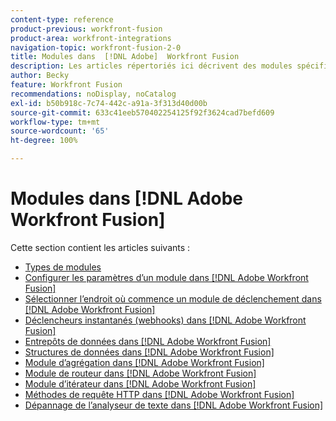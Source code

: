 ```yaml
---
content-type: reference
product-previous: workfront-fusion
product-area: workfront-integrations
navigation-topic: workfront-fusion-2-0
title: Modules dans  [!DNL Adobe]  Workfront Fusion
description: Les articles répertoriés ici décrivent des modules spécifiques et leurs fonctionnalités dans  [!DNL Adobe Workfront Fusion].
author: Becky
feature: Workfront Fusion
recommendations: noDisplay, noCatalog
exl-id: b50b918c-7c74-442c-a91a-3f313d40d00b
source-git-commit: 633c41eeb570402254125f92f3624cad7befd609
workflow-type: tm+mt
source-wordcount: '65'
ht-degree: 100%

---
```


# Modules dans [!DNL Adobe Workfront Fusion]

Cette section contient les articles suivants :

* [Types de modules](../../workfront-fusion/modules/module-types.md)
* [Configurer les paramètres d’un module dans  [!DNL Adobe Workfront Fusion]](../../workfront-fusion/modules/configure-a-modules-settings.md)
* [Sélectionner l’endroit où commence un module de déclenchement dans  [!DNL Adobe Workfront Fusion]](../../workfront-fusion/modules/choose-where-trigger-module-starts.md)
* [Déclencheurs instantanés (webhooks) dans  [!DNL Adobe Workfront Fusion]](/help/quicksilver/workfront-fusion/webhooks/instant-triggers-webhooks.md)
* [Entrepôts de données dans  [!DNL Adobe Workfront Fusion]](../../workfront-fusion/modules/data-stores.md)
* [Structures de données dans  [!DNL Adobe Workfront Fusion]](../../workfront-fusion/modules/data-structures.md)
* [Module d’agrégation dans  [!DNL Adobe Workfront Fusion]](../../workfront-fusion/modules/aggregator-module.md)
* [Module de routeur dans  [!DNL Adobe Workfront Fusion]](../../workfront-fusion/modules/router-module.md)
* [Module d’itérateur dans  [!DNL Adobe Workfront Fusion]](../../workfront-fusion/modules/iterator-module.md)
* [Méthodes de requête HTTP dans  [!DNL Adobe Workfront Fusion]](../../workfront-fusion/modules/http-request-methods.md)
* [Dépannage de l’analyseur de texte dans  [!DNL Adobe Workfront Fusion]](../../workfront-fusion/modules/text-parser-troubleshooting.md)
